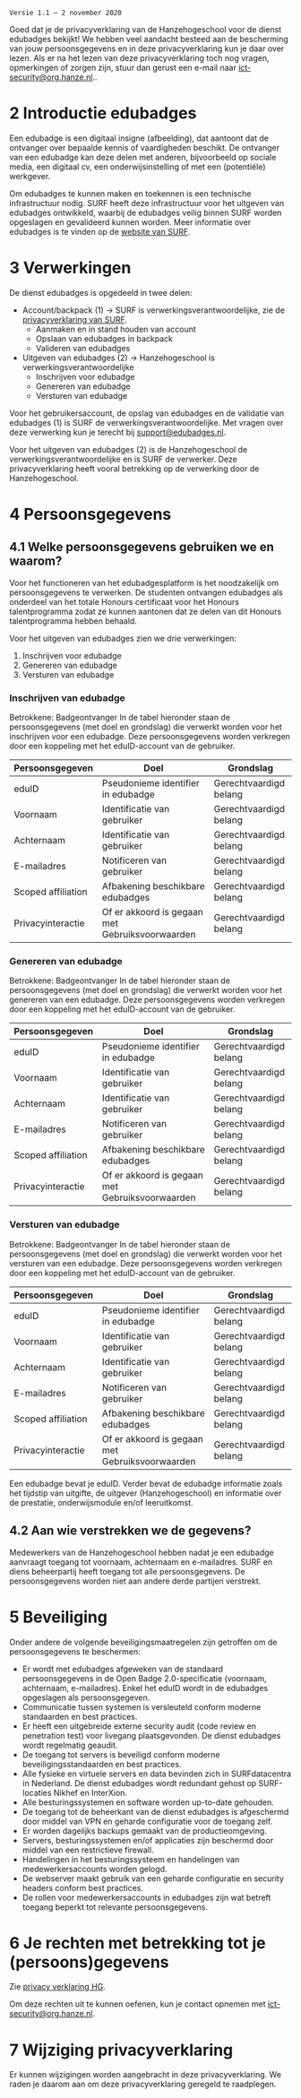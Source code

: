 `Versie 1.1 – 2 november 2020`

Goed dat je de privacyverklaring van de Hanzehogeschool voor de dienst edubadges bekijkt! We hebben veel aandacht besteed aan de bescherming van jouw persoonsgegevens en in deze privacyverklaring kun je daar over lezen. Als er na het lezen van deze privacyverklaring toch nog vragen, opmerkingen of zorgen zijn, stuur dan gerust een e-mail naar [ict-security@org.hanze.nl](mailto:ict-security@org.hanze.nl)..

# 2 Introductie edubadges
Een edubadge is een digitaal insigne (afbeelding), dat aantoont dat de ontvanger over bepaalde kennis of vaardigheden beschikt. De ontvanger van een edubadge kan deze delen met anderen, bijvoorbeeld op sociale media, een digitaal cv, een onderwijsinstelling of met een (potentiële) werkgever.

Om edubadges te kunnen maken en toekennen is een technische infrastructuur nodig. SURF heeft deze infrastructuur voor het uitgeven van edubadges ontwikkeld, waarbij de edubadges veilig binnen SURF worden opgeslagen en gevalideerd kunnen worden. Meer informatie over edubadges is te vinden op de [website van SURF](https://surf.nl/edubadges).

# 3 Verwerkingen
De dienst edubadges is opgedeeld in twee delen:

* Account/backpack (1) -> SURF is verwerkingsverantwoordelijke, zie de [privacyverklaring van SURF](https://edubadges.nl/privacy).
  * Aanmaken en in stand houden van account
  * Opslaan van edubadges in backpack
  * Valideren van edubadges
* Uitgeven van edubadges (2) -> Hanzehogeschool is verwerkingsverantwoordelijke
  * Inschrijven voor edubadge
  * Genereren van edubadge
  * Versturen van edubadge

Voor het gebruikersaccount, de opslag van edubadges en de validatie van edubadges (1) is SURF de verwerkingsverantwoordelijke. Met vragen over deze verwerking kun je terecht bij [support@edubadges.nl](mailto:support@edubadges.nl).

Voor het uitgeven van edubadges (2) is de Hanzehogeschool de verwerkingsverantwoordelijke en is SURF de verwerker. Deze privacyverklaring heeft vooral betrekking op de verwerking door de Hanzehogeschool.

# 4 Persoonsgegevens
## 4.1 Welke persoonsgegevens gebruiken we en waarom?
Voor het functioneren van het edubadgesplatform is het noodzakelijk om persoonsgegevens te verwerken. De studenten ontvangen edubadges als onderdeel van het totale Honours certificaat voor het Honours talentprogramma zodat ze kunnen aantonen dat ze delen van dit Honours talentprogramma hebben behaald.

Voor het uitgeven van edubadges zien we drie verwerkingen:

1. Inschrijven voor edubadge
2. Genereren van edubadge
3. Versturen van edubadge

### Inschrijven van edubadge
Betrokkene: Badgeontvanger
In de tabel hieronder staan de persoonsgegevens (met doel en grondslag) die verwerkt worden voor het inschrijven voor een edubadge. Deze persoonsgegevens worden verkregen door een koppeling met het eduID-account van de gebruiker.

| Persoonsgegeven | Doel | Grondslag |
| --------------- | ---- | --------- |
| eduID | Pseudonieme identifier in edubadge | Gerechtvaardigd belang |
| Voornaam | Identificatie van gebruiker | Gerechtvaardigd belang |
| Achternaam | Identificatie van gebruiker | Gerechtvaardigd belang |
| E-mailadres | Notificeren van gebruiker | Gerechtvaardigd belang |
| Scoped affiliation | Afbakening beschikbare edubadges | Gerechtvaardigd belang |
| Privacyinteractie | Of er akkoord is gegaan met Gebruiksvoorwaarden | Gerechtvaardigd belang |

### Genereren van edubadge
Betrokkene: Badgeontvanger
In de tabel hieronder staan de persoonsgegevens (met doel en grondslag) die verwerkt worden voor het genereren van een edubadge. Deze persoonsgegevens worden verkregen door een koppeling met het eduID-account van de gebruiker.

| Persoonsgegeven | Doel | Grondslag |
| --------------- | ---- | --------- |
| eduID | Pseudonieme identifier in edubadge | Gerechtvaardigd belang |
| Voornaam | Identificatie van gebruiker | Gerechtvaardigd belang |
| Achternaam | Identificatie van gebruiker | Gerechtvaardigd belang |
| E-mailadres | Notificeren van gebruiker | Gerechtvaardigd belang |
| Scoped affiliation | Afbakening beschikbare edubadges | Gerechtvaardigd belang |
| Privacyinteractie | Of er akkoord is gegaan met Gebruiksvoorwaarden | Gerechtvaardigd belang |

### Versturen van edubadge
Betrokkene: Badgeontvanger
In de tabel hieronder staan de persoonsgegevens (met doel en grondslag) die verwerkt worden voor het versturen van een edubadge. Deze persoonsgegevens worden verkregen door een koppeling met het eduID-account van de gebruiker.

| Persoonsgegeven | Doel | Grondslag |
| --------------- | ---- | --------- |
| eduID | Pseudonieme identifier in edubadge | Gerechtvaardigd belang |
| Voornaam | Identificatie van gebruiker | Gerechtvaardigd belang |
| Achternaam | Identificatie van gebruiker | Gerechtvaardigd belang |
| E-mailadres | Notificeren van gebruiker | Gerechtvaardigd belang |
| Scoped affiliation | Afbakening beschikbare edubadges | Gerechtvaardigd belang |
| Privacyinteractie | Of er akkoord is gegaan met Gebruiksvoorwaarden | Gerechtvaardigd belang |

Een edubadge bevat je eduID. Verder bevat de edubadge informatie zoals het tijdstip van uitgifte, de uitgever (Hanzehogeschool) en informatie over de prestatie, onderwijsmodule en/of leeruitkomst.

## 4.2 Aan wie verstrekken we de gegevens?
Medewerkers van de Hanzehogeschool hebben nadat je een edubadge aanvraagt toegang tot voornaam, achternaam en e-mailadres. SURF en diens beheerpartij heeft toegang tot alle persoonsgegevens. De persoonsgegevens worden niet aan andere derde partijen verstrekt.

# 5 Beveiliging
Onder andere de volgende beveiligingsmaatregelen zijn getroffen om de persoonsgegevens te beschermen:
* Er wordt met edubadges afgeweken van de standaard persoonsgegevens in de Open Badge 2.0-specificatie (voornaam, achternaam, e-mailadres). Enkel het eduID wordt in de edubadges opgeslagen als persoonsgegeven.
* Communicatie tussen systemen is versleuteld conform moderne standaarden en best practices.
* Er heeft een uitgebreide externe security audit (code review en penetration test) voor livegang plaatsgevonden. De dienst edubadges wordt regelmatig geaudit.
* De toegang tot servers is beveiligd conform moderne beveiligingsstandaarden en best practices.
* Alle fysieke en virtuele servers en data bevinden zich in SURFdatacentra in Nederland. De dienst edubadges wordt redundant gehost op SURF-locaties Nikhef en InterXion.
* Alle besturingssystemen en software worden up-to-date gehouden.
* De toegang tot de beheerkant van de dienst edubadges is afgeschermd door middel van VPN en geharde configuratie voor de toegang zelf.
* Er worden dagelijks backups gemaakt van de productieomgeving.
* Servers, besturingssystemen en/of applicaties zijn beschermd door middel van een restrictieve firewall.
* Handelingen in het besturingssysteem en handelingen van medewerkersaccounts worden gelogd.
* De webserver maakt gebruik van een geharde configuratie en security headers conform best practices.
* De rollen voor medewerkersaccounts in edubadges zijn wat betreft toegang beperkt tot relevante persoonsgegevens.

# 6 Je rechten met betrekking tot je (persoons)gegevens
Zie [privacy verklaring HG](https\www.hanze.nl\nld\organisatie\hanzehogeschool\privacyverklaring-hanzehogeschool-groningen).

Om deze rechten uit te kunnen oefenen, kun je contact opnemen met [ict-security@org.hanze.nl](mailto:ict-security@org.hanze.nl).

# 7 Wijziging privacyverklaring
Er kunnen wijzigingen worden aangebracht in deze privacyverklaring. We raden je daarom aan om deze privacyverklaring geregeld te raadplegen.
